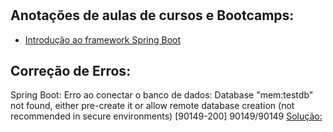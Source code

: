 # 

 ## Anotações de aulas de cursos e Bootcamps:

* [Introdução ao framework Spring Boot](https://github.com/NaiaraSantoss/Notes-DIO/blob/master/spring-springboot/Introdu%C3%A7%C3%A3o%20ao%20framework%20Spring%20Boot.md)

## Correção de Erros:
Spring Boot: 
Erro ao conectar o banco de dados: Database "mem:testdb" not found, either pre-create it or allow remote database creation (not recommended in secure environments) [90149-200] 90149/90149
[Solução: ]()
